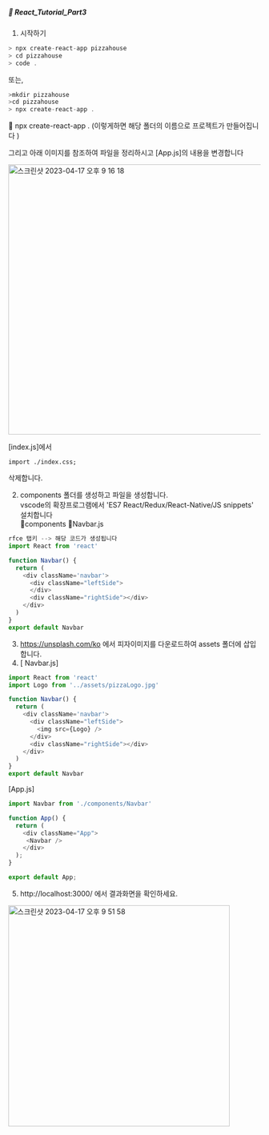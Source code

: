 ##### :cactus: React_Tutorial_Part3

1. 시작하기

```js
> npx create-react-app pizzahouse
> cd pizzahouse
> code .
```  
또는, 
```js
>mkdir pizzahouse
>cd pizzahouse
> npx create-react-app .
```   
:pencil:  npx create-react-app .  (이렇게하면 해당 폴더의 이름으로 프로젝트가 만들어집니다 )  

그리고 아래 이미지를 참조하여 파일을 정리하시고 [App.js]의 내용을 변경합니다  

<img width="540" alt="스크린샷 2023-04-17 오후 9 16 18" src="https://user-images.githubusercontent.com/48478079/232481421-591c8a7b-447e-4027-935a-65a6fb861ece.png">  

[index.js]에서   

``` 
import ./index.css;
``` 
삭제합니다.   

2. components 폴더를 생성하고 파일을 생성합니다.  
vscode의 확장프로그램에서 'ES7 React/Redux/React-Native/JS snippets' 설치합니다   
📁components 📁Navbar.js  
```js
rfce 탭키 --> 해당 코드가 생성됩니다 
import React from 'react'

function Navbar() {
  return (
    <div className='navbar'>
      <div className="leftSide">
      </div>
      <div className="rightSide"></div>
    </div>
  )
}
export default Navbar
```    
3. https://unsplash.com/ko 에서 피자이미지를 다운로드하여 assets 폴더에 삽입합니다. 
4. [ Navbar.js]
```js
import React from 'react'
import Logo from '../assets/pizzaLogo.jpg'

function Navbar() {
  return (
    <div className='navbar'>
      <div className="leftSide">
        <img src={Logo} />
      </div>
      <div className="rightSide"></div>
    </div>
  )
}
export default Navbar
```    

[App.js]
```js
import Navbar from './components/Navbar'

function App() {
  return (
    <div className="App">
     <Navbar />
    </div>
  );
}

export default App;
```   
5. http://localhost:3000/ 에서 결과화면을 확인하세요.   

<img width="442" alt="스크린샷 2023-04-17 오후 9 51 58" src="https://user-images.githubusercontent.com/48478079/232489526-19176129-57a1-4f1a-aecd-4772f40ef1be.png">

